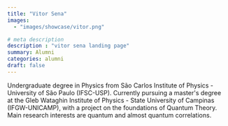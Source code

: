 ```yaml
---
title: "Vitor Sena"
images: 
  - "images/showcase/vitor.png"

# meta description
description : "vitor sena landing page"
summary: Alumni
categories: alumni
draft: false
---
```

Undergraduate degree in Physics from São Carlos Institute of Physics - University of São Paulo (IFSC-USP). Currently pursuing a master's degree at the Gleb Wataghin Institute of Physics - State University of Campinas (IFGW-UNICAMP), with a project on the foundations of Quantum Theory. Main research interests are quantum and almost quantum correlations.
